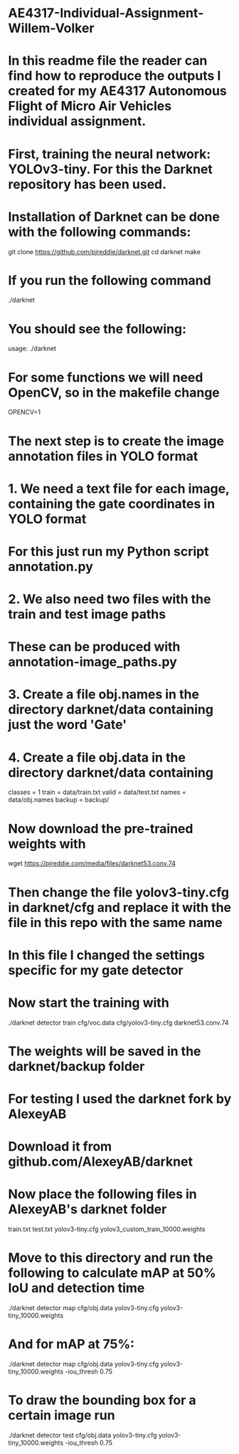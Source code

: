 # AE4317-Individual-Assignment-Willem-Volker
# In this readme file the reader can find how to reproduce the outputs I created for my AE4317 Autonomous Flight of Micro Air Vehicles individual assignment.

# First, training the neural network: YOLOv3-tiny. For this the Darknet repository has been used. 

# Installation of Darknet can be done with the following commands:

git clone https://github.com/pjreddie/darknet.git
cd darknet
make

# If you run the following command

./darknet

# You should see the following:

usage: ./darknet <function>
  
# For some functions we will need OpenCV, so in the makefile change 

OPENCV=1

# The next step is to create the image annotation files in YOLO format
# 1. We need a text file for each image, containing the gate coordinates in YOLO format
# For this just run my Python script annotation.py

# 2. We also need two files with the train and test image paths
# These can be produced with annotation-image_paths.py

# 3. Create a file obj.names in the directory darknet/data containing just the word 'Gate'

# 4. Create a file obj.data in the directory darknet/data containing 
classes = 1
train  = data/train.txt
valid  = data/test.txt
names = data/obj.names
backup = backup/

# Now download the pre-trained weights with
wget https://pjreddie.com/media/files/darknet53.conv.74

# Then change the file yolov3-tiny.cfg in darknet/cfg and replace it with the file in this repo with the same name
# In this file I changed the settings specific for my gate detector

# Now start the training with
./darknet detector train cfg/voc.data cfg/yolov3-tiny.cfg darknet53.conv.74

# The weights will be saved in the darknet/backup folder

# For testing I used the darknet fork by AlexeyAB
# Download it from github.com/AlexeyAB/darknet

# Now place the following files in AlexeyAB's darknet folder
train.txt 
test.txt 
yolov3-tiny.cfg
yolov3_custom_train_10000.weights

# Move to this directory and run the following to calculate mAP at 50% IoU and detection time
./darknet detector map cfg/obj.data yolov3-tiny.cfg yolov3-tiny_10000.weights

# And for mAP at 75%:
./darknet detector map cfg/obj.data yolov3-tiny.cfg yolov3-tiny_10000.weights -iou_thresh 0.75

# To draw the bounding box for a certain image run 
./darknet detector test cfg/obj.data yolov3-tiny.cfg yolov3-tiny_10000.weights -iou_thresh 0.75










